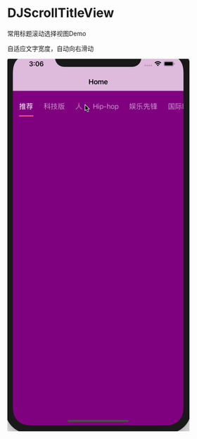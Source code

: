 # DJScrollTitleView
常用标题滚动选择视图Demo

自适应文字宽度，自动向右滑动

![image](https://github.com/hahaaaaa/DJScrollTitleView/blob/master/scrollTitle.gif)
